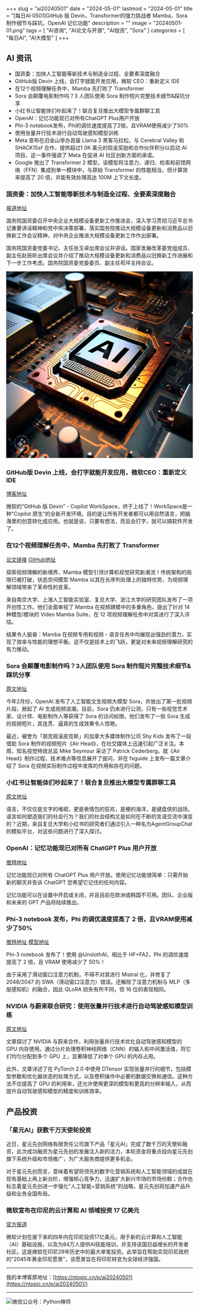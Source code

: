 +++
slug = "ai20240501"
date = "2024-05-01"
lastmod = "2024-05-01"
title = "[每日AI·0501]GitHub 版 Devin，Transformer的强力挑战者 Mamba，Sora 制作细节与踩坑，OpenAI 记忆功能"
description = ""
image = "20240501-01.png"
tags = [ "AI咨询", "AI论文与开源", "AI投资", "Sora" ]
categories = [ "每日AI", "AI大模型" ]
+++

## AI 资讯
+ 国资委：加快人工智能等新技术与制造全过程、全要素深度融合
+ GitHub版 Devin 上线，会打字就能开发应用，微软 CEO：重新定义 IDE
+ 在12个视频理解任务中，Mamba 先打败了 Transformer
+ Sora 会颠覆电影制作吗？3 人团队使用 Sora 制作短片完整技术细节&踩坑分享
+ 小红书让智能体们吵起来了！联合复旦推出大模型专属群聊工具
+ OpenAI：记忆功能现已对所有ChatGPT Plus用户开放
+ Phi-3 notebook发布，Phi的调优速度提高了2倍，且VRAM使用减少了50%
+ 使用张量并行技术进行自动驾驶感知模型训练
+ Meta 宣布在旧金山举办首届 Llama 3 黑客马拉松，与 Cerebral Valley 和 SHACK15sf 合作，提供超过1 0K 美元的现金奖励和合作伙伴积分以启动 AI 项目。这一事件强调了 Meta 在促进 AI 社区创新方面的承诺。
+ Google 推出了 Transformer 2 模型，该模型将注意力、递归、检索和前馈网络（FFN）集成到单一模块中，与原始 Transformer 的性能相当，但计算效率提高了 20 倍，并能有效处理高达 100M 上下文长度。

### 国资委：加快人工智能等新技术与制造全过程、全要素深度融合
[报道地址](https://www.cls.cn/detail/1665289)

国务院国资委召开中央企业大规模设备更新工作推进会，深入学习贯彻习近平总书记重要讲话精神和党中央决策部署，落实国务院推动大规模设备更新和消费品以旧换新工作会议精神，对中央企业推进大规模设备更新工作作出部署。

国务院国资委党委书记、主任张玉卓出席会议并讲话。国家发展改革委党组成员、副主任赵辰昕出席会议并介绍了推动大规模设备更新和消费品以旧换新工作进展和下一步工作考虑。国务院国资委党委委员、副主任苟坪主持会议。

![](20240501-01.png)

### GitHub版 Devin 上线，会打字就能开发应用，微软CEO：重新定义 IDE
[博客地址](https://github.blog/2024-04-29-github-copilot-workspace)

微软的“GitHub 版 Devin” - Copilot WorkSpace，终于上线了！WorkSpace是一种“Copilot 原生”的全新开发环境，目的是让所有开发者都可以用自然语言，把脑海里的创意转化成应用。也就是说，只要有想法，而且会打字，就可以搞软件开发了。

### 在12个视频理解任务中，Mamba 先打败了 Transformer
[论文链接](https://arxiv.org/abs/2403.09626)  [GitHub地址](https://github.com/OpenGVLab/video-mamba-suite)

探索视频理解的新境界，Mamba 模型引领计算机视觉研究新潮流！传统架构的局限已被打破，状态空间模型 Mamba 以其在长序列处理上的独特优势，为视频理解领域带来了革命性的变革。

来自南京大学、上海人工智能实验室、复旦大学、浙江大学的研究团队发布了一项开创性工作。他们全面审视了 Mamba 在视频建模中的多重角色，提出了针对 14 种模型/模块的 Video Mamba Suite，在 12 项视频理解任务中对其进行了深入评估。

结果令人振奋：Mamba 在视频专用和视频 - 语言任务中均展现出强劲的潜力，实现了效率与性能的理想平衡。这不仅是技术上的飞跃，更是对未来视频理解研究的有力推动。

### Sora 会颠覆电影制作吗？3人团队使用 Sora 制作短片完整技术细节&踩坑分享
[原文地址](https://mp.weixin.qq.com/s/3nIucMzFqNruhlV0rDtpGA)

今年2月份，OpenAI 发布了人工智能文生视频大模型 Sora，并放出了第一批视频片段，掀起了 AI 生成视频浪潮。目前，Sora 仍未进行公测，只有一些视觉艺术家、设计师、电影制作人等获得了 Sora 的访问权限。他们发布了一些 Sora 生成的视频短片，其连贯、逼真的生成效果令人惊艳。

最近，被誉为「朋克摇滚皮克斯」的加拿大多媒体制作公司 Shy Kids 发布了一段借助 Sora 制作的视频短片《Air Head》，在社交媒体上迅速引起广泛关注。本周，知名视觉特效总监 Mike Seymour 采访了 Patrick Cederberg，就《Air Head》制作过程、技术难点等信息展开了提问，并在 fxguide 上发布一篇文章介绍了 Sora 在视频实际制作过程中发挥的作用和存在的问题。

### 小红书让智能体们吵起来了！联合复旦推出大模型专属群聊工具
[原文地址](https://mp.weixin.qq.com/s/xqcpu78avAPigLzw9M2wlw)

语言，不仅仅是文字的堆砌，更是表情包的狂欢，是梗的海洋，是键盘侠的战场。语言如何塑造我们的社会行为？我们的社会结构又是如何在不断的言语交流中演变的？近期，来自复旦大学和小红书的研究者们通过引入一种名为AgentGroupChat的模拟平台，对这些问题进行了深入探讨。

### OpenAI：记忆功能现已对所有 ChatGPT Plus 用户开放
[推特地址](https://twitter.com/OpenAI/status/1784992796669096181)

记忆功能现已对所有 ChatGPT Plus 用户开放。使用记忆功能很简单：只需开始新的聊天并告诉 ChatGPT 您希望它记住的任何内容。

记忆功能可以在设置中开启或关闭，并且目前在欧洲或韩国不可用。团队、企业版和未来的 GPT 产品将陆续推出。

### Phi-3 notebook 发布，Phi 的调优速度提高了 2 倍，且VRAM使用减少了50%
[推特地址](https://twitter.com/danielhanchen/status/1785040680106234225)  [模型地址](https://huggingface.co/unsloth/Phi-3-mini-4k-instruct)

Phi-3 notebook 发布了！使用 @UnslothAI，相比于 HF+FA2，Phi 的调优速度提高了 2 倍，且 VRAM 使用减少了 50%！

由于采用了滑动窗口注意力机制，不得不对其进行 Mistral 化，并修复了 2048/2047 的 SWA（滑动窗口注意力）错误。还解除了注意力机制与 MLP（多层感知机）的融合，因此 QLoRA 损失有所不同，但 16 位的表现相同。

### NVIDIA 与蔚来联合研究：使用张量并行技术进行自动驾驶感知模型训练 
[原文地址](https://zhuanlan.zhihu.com/p/695224618)

文章探讨了 NVIDIA 与蔚来合作，利用张量并行技术优化自动驾驶感知模型的 GPU 内存使用。通过分片处理卷积神经网络（CNN）的输入和中间激活值，将它们均匀分配到多个 GPU 上，显著降低了对单个 GPU 的内存占用。

此外，文章详述了在 PyTorch 2.0 中使用 DTensor 实现张量并行的细节，包括模型参数和优化器状态的处理方式，以及卷积操作中必要的数据交换和通信。这种方法不仅提高了 GPU 的利用率，还允许使用更深的模型和更高的分辨率输入，从而提升自动驾驶感知模型的精度和训练效率。

## 产品投资
### 「星元AI」获数千万天使轮投资
近日，星元先创网络有限责任公司旗下产品「星元AI」完成了数千万的天使轮融资，此次成功融资为星元先创的发展注入新的活力，本轮资金将重点投向星元先创旗下系统升级和市场推广，为广大服务商提供更多机会。

对于星元先创而言，意味着有望将领先的数字化营销系统和人工智能领域的成就在现有基础上再上新台阶，增强核心竞争力，迅速扩大新兴市场的市场份额；合作也标志着星元先创进一步强化“人工智能+营销系统”的战略，星元先创将加速产品升级和业务全国布局。

### 微软宣布在印尼的云计算和 AI 领域投资 17 亿美元 
[官方报道](https://news.microsoft.com/apac/2024/04/30/microsoft-announces-us1-7-billion-investment-to-advance-indonesias-cloud-and-ai-ambitions)

微软计划在接下来的四年内在印尼投资17亿美元，用于新的云计算和人工智能（AI）基础设施，以及为84万人提供AI技能培训，并支持该国日益增长的开发者社区。这是微软在印尼29年历史中的最大单笔投资。此举旨在帮助实现印尼政府的“2045年黄金印尼愿景”，该愿景旨在将印尼转变为全球经济强国。

---
我的本博客原地址：[https://ntopic.cn/p/ai20240501](https://ntopic.cn/p/ai20240501/)

---

![微信公众号：Python禅师](https://ntopic.cn/PythonCS/LOGO12.png)
